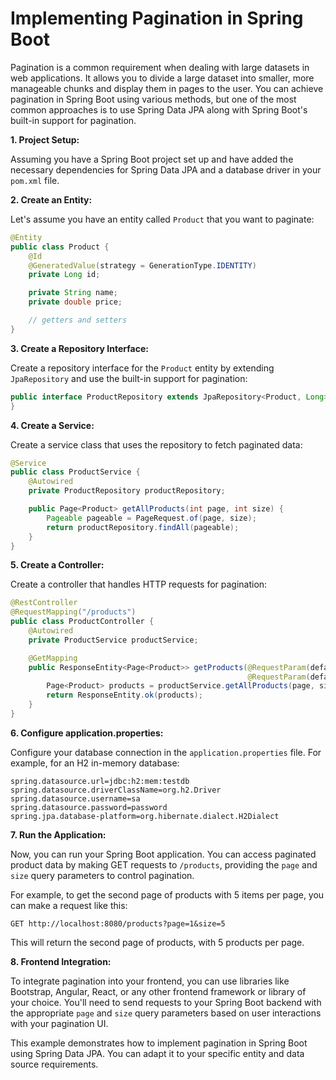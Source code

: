 # Implementing Pagination in Spring Boot

Pagination is a common requirement when dealing with large datasets in web applications. It allows you to divide a large dataset into smaller, more manageable chunks and display them in pages to the user. You can achieve pagination in Spring Boot using various methods, but one of the most common approaches is to use Spring Data JPA along with Spring Boot's built-in support for pagination.

**1. Project Setup:**

Assuming you have a Spring Boot project set up and have added the necessary dependencies for Spring Data JPA and a database driver in your `pom.xml` file.

**2. Create an Entity:**

Let's assume you have an entity called `Product` that you want to paginate:

```java
@Entity
public class Product {
    @Id
    @GeneratedValue(strategy = GenerationType.IDENTITY)
    private Long id;

    private String name;
    private double price;

    // getters and setters
}
```

**3. Create a Repository Interface:**

Create a repository interface for the `Product` entity by extending `JpaRepository` and use the built-in support for pagination:

```java
public interface ProductRepository extends JpaRepository<Product, Long> {
}
```

**4. Create a Service:**

Create a service class that uses the repository to fetch paginated data:

```java
@Service
public class ProductService {
    @Autowired
    private ProductRepository productRepository;

    public Page<Product> getAllProducts(int page, int size) {
        Pageable pageable = PageRequest.of(page, size);
        return productRepository.findAll(pageable);
    }
}
```

**5. Create a Controller:**

Create a controller that handles HTTP requests for pagination:

```java
@RestController
@RequestMapping("/products")
public class ProductController {
    @Autowired
    private ProductService productService;

    @GetMapping
    public ResponseEntity<Page<Product>> getProducts(@RequestParam(defaultValue = "0") int page,
                                                     @RequestParam(defaultValue = "10") int size) {
        Page<Product> products = productService.getAllProducts(page, size);
        return ResponseEntity.ok(products);
    }
}
```

**6. Configure application.properties:**

Configure your database connection in the `application.properties` file. For example, for an H2 in-memory database:

```properties
spring.datasource.url=jdbc:h2:mem:testdb
spring.datasource.driverClassName=org.h2.Driver
spring.datasource.username=sa
spring.datasource.password=password
spring.jpa.database-platform=org.hibernate.dialect.H2Dialect
```

**7. Run the Application:**

Now, you can run your Spring Boot application. You can access paginated product data by making GET requests to `/products`, providing the `page` and `size` query parameters to control pagination.

For example, to get the second page of products with 5 items per page, you can make a request like this:

```
GET http://localhost:8080/products?page=1&size=5
```

This will return the second page of products, with 5 products per page.

**8. Frontend Integration:**

To integrate pagination into your frontend, you can use libraries like Bootstrap, Angular, React, or any other frontend framework or library of your choice. You'll need to send requests to your Spring Boot backend with the appropriate `page` and `size` query parameters based on user interactions with your pagination UI.

This example demonstrates how to implement pagination in Spring Boot using Spring Data JPA. You can adapt it to your specific entity and data source requirements.
